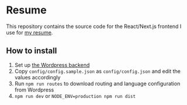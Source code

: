 # Resume

This repository contains the source code for the React/Next.js frontend I use for [my resume](https://drillon-ala.in).

## How to install

1. Set up [the Wordpress backend](https://gitlab.com/adrillon/website-wordpress)
2. Copy `config/config.sample.json` as `config/config.json` and edit the values accordingly
3. Run `npm run routes` to download routing and language configuration from Wordpress
4. `npm run dev` or `NODE_ENV=production npm run dist`
